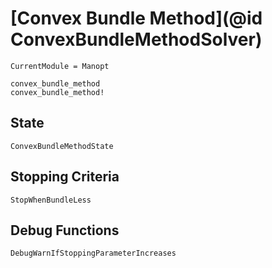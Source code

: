 # [Convex Bundle Method](@id ConvexBundleMethodSolver)

```@meta
CurrentModule = Manopt
```

```@docs
convex_bundle_method
convex_bundle_method!
```

## State

```@docs
ConvexBundleMethodState
```

## Stopping Criteria
```@docs
StopWhenBundleLess
```

## Debug Functions

```@docs
DebugWarnIfStoppingParameterIncreases
```